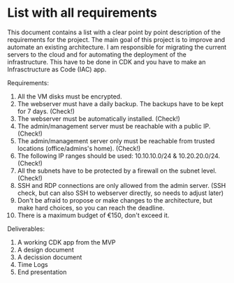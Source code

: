 # List with all requirements

This document contains a list with a clear point by point description of the requirements for the project. The main goal of this project is to improve and automate an existing architecture. I am responsible for migrating the current servers to the cloud and for automating the deployment of the infrastructure. This have to be done in CDK and you have to make an Infrasctructure as Code (IAC) app. 

Requirements:

1. All the VM disks must be encrypted. 
2. The webserver must have a daily backup. The backups have to be kept for 7 days. (Check!)
3. The webserver must be automatically installed. (Check!)
4. The admin/management server must be reachable with a public IP. (Check!)
5. The admin/management server only must be reachable from trusted locations (office/admins's home). (Check!)
6. The following IP ranges should be used: 10.10.10.0/24 & 10.20.20.0/24. (Check!)
7. All the subnets have to be protected by a firewall on the subnet level. (Check!)
8. SSH and RDP connections are only allowed from the admin server. (SSH check, but can also SSH to webserver directly, so needs to adjust later)
9. Don't be afraid to propose or make changes to the architecture, but make hard choices, so you can reach the deadline.   
10. There is a maximum budget of €150, don't exceed it.

Deliverables:

1. A working CDK app from the MVP
2. A design document
3. A decission document
4. Time Logs
5. End presentation






